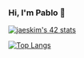 ### Hi, I'm Pablo 👋

[![jaeskim's 42 stats](https://badge42.herokuapp.com/api/stats/psoto-go)](https://github.com/JaeSeoKim/badge42)

<!--[![psoto-go 42Project Score](https://badge42.herokuapp.com/api/project/psoto-go/netwhat)](https://github.com/JaeSeoKim/badge42)-->
[![Top Langs](https://github-readme-stats.vercel.app/api/top-langs/?username=psoto-go&layout=compact)](https://github.com/psoto-go)


<!--
**psoto-go/psoto-go** is a ✨ _special_ ✨ repository because its `README.md` (this file) appears on your GitHub profile.

Here are some ideas to get you started:

- 🔭 I’m currently working on ...
- 🌱 I’m currently learning ...
- 👯 I’m looking to collaborate on ...
- 🤔 I’m looking for help with ...
- 💬 Ask me about ...
- 📫 How to reach me: ...
- 😄 Pronouns: ...
- ⚡ Fun fact: ...
-->
